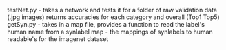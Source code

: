 testNet.py - takes a network and tests it for a folder of raw validation data (.jpg images) returns accuracies for each category and overall (Top1 Top5)
getSyn.py - takes in a map file, provides a function to read the label's human name from a synlabel
map - the mappings of synlabels to human readable's for the imagenet dataset
